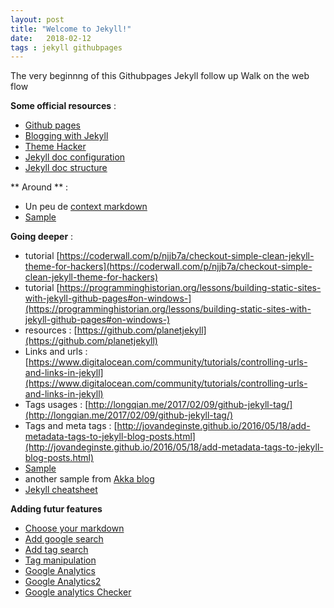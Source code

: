 ```yaml
---
layout: post
title: "Welcome to Jekyll!"
date:   2018-02-12
tags : jekyll githubpages
---
```


The very beginnng of this Githubpages Jekyll follow up Walk on the web flow

**Some official resources** :
* [Github pages](https://pages.github.com/)
* [Blogging with Jekyll](https://help.github.com/articles/using-jekyll-as-a-static-site-generator-with-github-pages/)
* [Theme Hacker](https://github.com/pages-themes/hacker)
* [Jekyll doc configuration](https://jekyllrb.com/docs/configuration/)
* [Jekyll doc structure](https://jekyllrb.com/docs/structure/)

** Around ** :
* Un peu de [context markdown](https://blog.wax-o.com/2014/04/tutoriel-un-guide-pour-bien-commencer-avec-markdown/)
* [Sample](https://github.com/tocttou/hacker-blog)

**Going deeper** :
* tutorial [https://coderwall.com/p/njjb7a/checkout-simple-clean-jekyll-theme-for-hackers](https://coderwall.com/p/njjb7a/checkout-simple-clean-jekyll-theme-for-hackers)
* tutorial [https://programminghistorian.org/lessons/building-static-sites-with-jekyll-github-pages#on-windows-](https://programminghistorian.org/lessons/building-static-sites-with-jekyll-github-pages#on-windows-)
* resources : [https://github.com/planetjekyll](https://github.com/planetjekyll)
* Links and urls : [https://www.digitalocean.com/community/tutorials/controlling-urls-and-links-in-jekyll](https://www.digitalocean.com/community/tutorials/controlling-urls-and-links-in-jekyll)
* Tags usages : [http://longqian.me/2017/02/09/github-jekyll-tag/](http://longqian.me/2017/02/09/github-jekyll-tag/)
* Tags and meta tags : [http://jovandeginste.github.io/2016/05/18/add-metadata-tags-to-jekyll-blog-posts.html](http://jovandeginste.github.io/2016/05/18/add-metadata-tags-to-jekyll-blog-posts.html)
* [Sample](https://github.com/Velko/XTest/tree/8b8aa9430ee31ba21de7b6e24946022ba992483c/docs)
* another sample from [Akka blog](https://github.com/akka/old-blog)
* [Jekyll cheatsheet](https://devhints.io/jekyll)

**Adding futur features**
* [Choose your markdown](https://ilovesymposia.com/2015/01/04/some-things-i-learned-while-building-a-site-on-github-pages/)
* [Add google search](https://digitaldrummerj.me/blogging-on-github-part-7-adding-a-custom-google-search/)
* [Add tag search](https://alexpearce.me/2012/04/simple-jekyll-searching/)
* [Tag manipulation](http://longqian.me/2017/02/09/github-jekyll-tag/)
* [Google Analytics](https://michaelsoolee.com/google-analytics-jekyll/)
* [Google Analytics2](https://desiredpersona.com/google-analytics-jekyll/)
* [Google analytics Checker](http://www.gachecker.com/)
